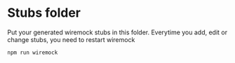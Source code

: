 # Stubs folder

Put your generated wiremock stubs in this folder.
Everytime you add, edit or change stubs, you need to restart wiremock
```
npm run wiremock
``` 
